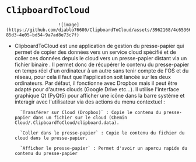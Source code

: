 #                               `ClipboardToCloud`

                        ![image](https://github.com/diablo76600/ClipboardToCloud/assets/3962168/4c653667-85d3-4e05-bd54-9a7ad8e73c7f)

* ClipboardToCloud est une application de gestion du presse-papier qui permet de copier des données vers un service cloud spécifié et de coller ces données depuis le cloud vers un presse-papier distant via un fichier binaire . Il permet donc de récupérer le contenu du presse-papier en temps réel d'un ordinateur à un autre sans tenir compte de l'OS et du réseau, pour cela il faut que l'application soit lancée sur les deux ordinateurs.
Par défaut, il fonctionne avec Dropbox mais il peut être adapté pour d'autres clouds (Google Drive etc...).
Il utilise l'interface graphique Qt (PyQt5) pour afficher une icône dans la barre système et interagir avec l'utilisateur via des actions du menu contextuel :

        `Transférer sur Cloud (Dropbox)` : Copie le contenu du presse-papier dans un fichier sur le cloud (Chemin Cloud/.ClipboardToCloud/clipboard.data).

        `Coller dans le presse-papier` : Copie le contenu du fichier du cloud dans le presse-papier.

        `Afficher le presse-papier` : Permet d'avoir un apercu rapide du contenu du presse-papier
